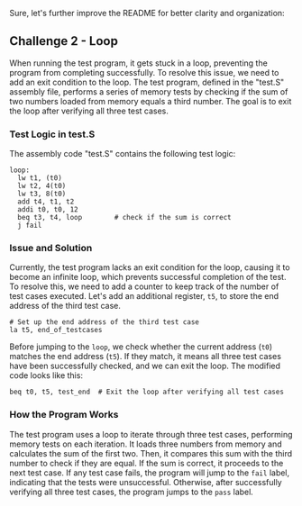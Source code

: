 Sure, let's further improve the README for better clarity and organization:

## Challenge 2 - Loop

When running the test program, it gets stuck in a loop, preventing the program from completing successfully. To resolve this issue, we need to add an exit condition to the loop. The test program, defined in the "test.S" assembly file, performs a series of memory tests by checking if the sum of two numbers loaded from memory equals a third number. The goal is to exit the loop after verifying all three test cases.

### Test Logic in test.S

The assembly code "test.S" contains the following test logic:

```assembly
loop:
  lw t1, (t0)
  lw t2, 4(t0)
  lw t3, 8(t0)
  add t4, t1, t2
  addi t0, t0, 12
  beq t3, t4, loop        # check if the sum is correct
  j fail
```

### Issue and Solution

Currently, the test program lacks an exit condition for the loop, causing it to become an infinite loop, which prevents successful completion of the test. To resolve this, we need to add a counter to keep track of the number of test cases executed. Let's add an additional register, `t5`, to store the end address of the third test case.

```assembly
# Set up the end address of the third test case
la t5, end_of_testcases
```

Before jumping to the `loop`, we check whether the current address (`t0`) matches the end address (`t5`). If they match, it means all three test cases have been successfully checked, and we can exit the loop. The modified code looks like this:

```assembly
beq t0, t5, test_end  # Exit the loop after verifying all test cases
```

### How the Program Works

The test program uses a loop to iterate through three test cases, performing memory tests on each iteration. It loads three numbers from memory and calculates the sum of the first two. Then, it compares this sum with the third number to check if they are equal. If the sum is correct, it proceeds to the next test case. If any test case fails, the program will jump to the `fail` label, indicating that the tests were unsuccessful. Otherwise, after successfully verifying all three test cases, the program jumps to the `pass` label.
